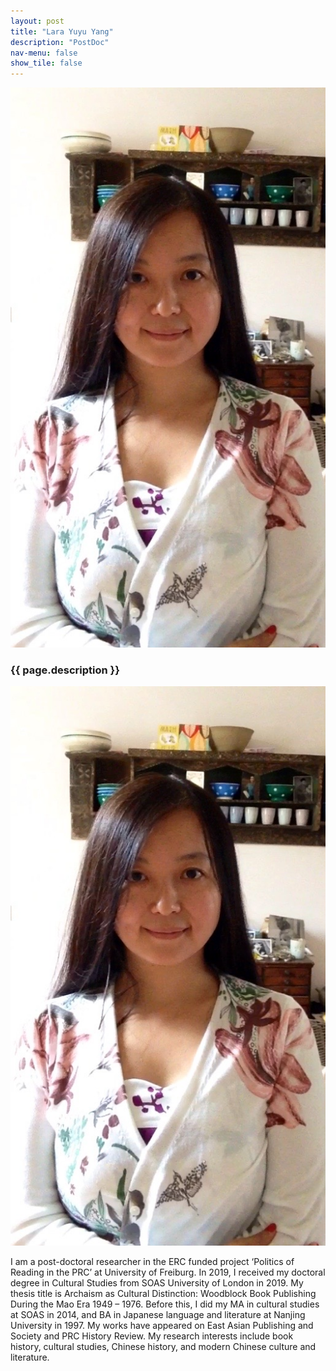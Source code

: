 ```yaml
---
layout: post
title: "Lara Yuyu Yang"
description: "PostDoc"
nav-menu: false
show_tile: false
---
```

<div class="row">
<span class="image left"><img src="/assets/images/LaraYuyuYang.jpg" alt="" title="" style=""></span>

<h3>{{ page.description }}</h3> 

<div class="row">
<span class="image left"><img src="/assets/images/LaraYuyuYang.jpg"></span>

I am a post-doctoral researcher in the ERC funded project ‘Politics of Reading in the PRC’ at University of Freiburg. In 2019, I received my doctoral degree in Cultural Studies from SOAS University of London in 2019. My thesis title is Archaism as Cultural Distinction: Woodblock Book Publishing During the Mao Era 1949 – 1976. Before this, I did my MA in cultural studies at SOAS in 2014, and BA in Japanese language and literature at Nanjing University in 1997. My works have appeared on East Asian Publishing and Society and PRC History Review. My research interests include book history, cultural studies, Chinese history, and modern Chinese culture and literature.
</div>
